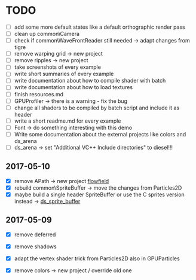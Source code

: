 # TODO

- [ ] add some more default states like a default orthographic render pass
- [ ] clean up common\Camera
- [ ] check if common\WaveFrontReader still needed -> adapt changes from tigre
- [ ] remove warping grid -> new project
- [ ] remove ripples -> new project
- [ ] take screenshots of every example
- [ ] write short summaries of every example
- [ ] write documentation about how to compile shader with batch 
- [ ] write documentation about how to load textures
- [ ] finish resources.md
- [ ] GPUProfiler -> there is a warning - fix the bug
- [ ] change all shaders to be compiled by batch script and include it as header
- [ ] write a short readme.md for every example
- [ ] Font -> do something interesting with this demo
- [ ] Write some documentation about the external projects like colors and ds_arena
- [ ] ds_arena -> set "Additional VC++ Include directories" to diesel!!!

## 2017-05-10
- [x] remove APath -> new project [flowfield](https://github.com/amecky/flowfield)
- [x] rebuild common\SpriteBuffer -> move the changes from Particles2D
- [x] maybe build a single header SpriteBuffer or use the C sprites version instead -> [ds_sprite_buffer](https://github.com/amecky/ds_sprite_buffer)

## 2017-05-09
- [x] remove deferred
- [x] remove shadows
- [x] adapt the vertex shader trick from Particles2D also in GPUParticles
- [x] remove colors -> new project / override old one
 